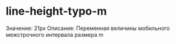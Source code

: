# line-height-typo-m

Значение: 21px
Описание: Переменная величины мобильного межстрочного интервала размера m
